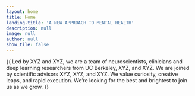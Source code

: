 ```yaml
---
layout: home
title: Home
landing-title: 'A NEW APPROACH TO MENTAL HEALTH'
description: null
image: null
author: null
show_tile: false
---
```


<section>
    <article>
      <p>{{ Led by XYZ and XYZ, we are a team of neuroscientists, clinicians and deep learning researchers from UC Berkeley, XYZ, and XYZ. We are joined by scientific advisors XYZ, XYZ, and XYZ.
            We value curiosity, creative leaps, and rapid execution. We’re looking for the best and brightest to join us as we grow. }}</p>
    </article>
</section>



